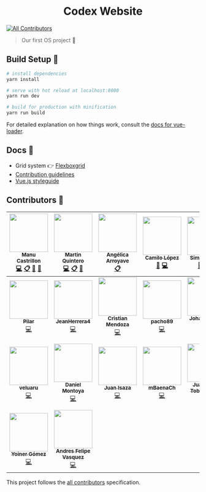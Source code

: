 <h1 align="center"> Codex Website </h1>

[![All Contributors](https://img.shields.io/badge/all_contributors-23-orange.svg?style=flat-square)](#contributors)

> Our first OS project :tada:

## Build Setup :wrench:

``` bash
# install dependencies
yarn install

# serve with hot reload at localhost:8080
yarn run dev

# build for production with minification
yarn run build
```

For detailed explanation on how things work, consult the [docs for vue-loader](http://vuejs.github.io/vue-loader).

## Docs :open_file_folder:

- Grid system 👉 [Flexboxgrid](http://flexboxgrid.com/)
- [Contribution guidelines](https://github.com/CodexUdeA/website/blob/master/CONTRIBUTING.md)
- [Vue.js styleguide](https://vuejs.org/v2/style-guide/)

## Contributors :clap:

<!-- ALL-CONTRIBUTORS-LIST:START - Do not remove or modify this section -->
<!-- prettier-ignore -->
| [<img src="https://avatars2.githubusercontent.com/u/10585946?v=4" width="100px;"/><br /><sub><b>Manu Castrillon</b></sub>](http://www.manucastrillonm.co)<br />[💻](https://github.com/CodexUdeA/codexudea.github.io/commits?author=ManuCastrillonM "Code") [📋](#eventOrganizing-ManuCastrillonM "Event Organizing") [📖](https://github.com/CodexUdeA/codexudea.github.io/commits?author=ManuCastrillonM "Documentation") [📢](#talk-ManuCastrillonM "Talks") | [<img src="https://avatars0.githubusercontent.com/u/10585976?v=4" width="100px;"/><br /><sub><b>Martin Quintero</b></sub>](https://github.com/MartinEliasQ)<br />[💻](https://github.com/CodexUdeA/codexudea.github.io/commits?author=MartinEliasQ "Code") [📋](#eventOrganizing-MartinEliasQ "Event Organizing") [📢](#talk-MartinEliasQ "Talks") | [<img src="https://avatars3.githubusercontent.com/u/19578435?v=4" width="100px;"/><br /><sub><b>Angélica Arroyave</b></sub>](https://github.com/am9805)<br />[📋](#eventOrganizing-am9805 "Event Organizing") | [<img src="https://avatars2.githubusercontent.com/u/6959849?v=4" width="100px;"/><br /><sub><b>Camilo López</b></sub>](http://camilo.io)<br />[🎨](#design-camilocls "Design") [💻](https://github.com/CodexUdeA/codexudea.github.io/commits?author=camilocls "Code") | [<img src="https://avatars1.githubusercontent.com/u/23706543?v=4" width="100px;"/><br /><sub><b>Simon Hoyos</b></sub>](https://www.linkedin.com/in/simonhoyos/)<br />[🤔](#ideas-shmesa22 "Ideas, Planning, & Feedback") [📢](#talk-shmesa22 "Talks") [💻](https://github.com/CodexUdeA/codexudea.github.io/commits?author=shmesa22 "Code") | [<img src="https://avatars3.githubusercontent.com/u/23267995?v=4" width="100px;"/><br /><sub><b>Andrés Pino Vallejo</b></sub>](https://github.com/andrespinov)<br />[💻](https://github.com/CodexUdeA/codexudea.github.io/commits?author=andrespinov "Code") [📢](#talk-andrespinov "Talks") | [<img src="https://avatars2.githubusercontent.com/u/39561802?v=4" width="100px;"/><br /><sub><b>Andrés Isaza</b></sub>](https://github.com/andresisazaa)<br />[💻](https://github.com/CodexUdeA/codexudea.github.io/commits?author=andresisazaa "Code") |
| :---: | :---: | :---: | :---: | :---: | :---: | :---: |
| [<img src="https://avatars0.githubusercontent.com/u/30705652?v=4" width="100px;"/><br /><sub><b>Pilar</b></sub>](https://github.com/PilarArroyave)<br />[💻](https://github.com/CodexUdeA/codexudea.github.io/commits?author=PilarArroyave "Code") | [<img src="https://avatars1.githubusercontent.com/u/22826034?v=4" width="100px;"/><br /><sub><b>JeanHerrera4</b></sub>](https://github.com/JeanHerrera4)<br />[💻](https://github.com/CodexUdeA/codexudea.github.io/commits?author=JeanHerrera4 "Code") | [<img src="https://avatars1.githubusercontent.com/u/44276663?v=4" width="100px;"/><br /><sub><b>Cristian Mendoza</b></sub>](https://github.com/Cristian-BFMV)<br />[💻](https://github.com/CodexUdeA/codexudea.github.io/commits?author=Cristian-BFMV "Code") | [<img src="https://avatars1.githubusercontent.com/u/20865074?v=4" width="100px;"/><br /><sub><b>pacho89</b></sub>](https://github.com/pacho89)<br />[💻](https://github.com/CodexUdeA/codexudea.github.io/commits?author=pacho89 "Code") | [<img src="https://avatars0.githubusercontent.com/u/38740217?v=4" width="100px;"/><br /><sub><b>Johan Ospina H.</b></sub>](https://github.com/joh95)<br />[💻](https://github.com/CodexUdeA/codexudea.github.io/commits?author=joh95 "Code") | [<img src="https://avatars0.githubusercontent.com/u/17430053?v=4" width="100px;"/><br /><sub><b>pedrog31</b></sub>](https://github.com/pedrog31)<br />[💻](https://github.com/CodexUdeA/codexudea.github.io/commits?author=pedrog31 "Code") | [<img src="https://avatars2.githubusercontent.com/u/23266642?v=4" width="100px;"/><br /><sub><b>Santiago Bedoya</b></sub>](https://twitter.com/Santiago_b9826)<br />[💻](https://github.com/CodexUdeA/codexudea.github.io/commits?author=santiago-b9826 "Code") |
| [<img src="https://avatars2.githubusercontent.com/u/42279901?v=4" width="100px;"/><br /><sub><b>veluaru</b></sub>](https://github.com/veluaru)<br />[💻](https://github.com/CodexUdeA/codexudea.github.io/commits?author=veluaru "Code") | [<img src="https://avatars3.githubusercontent.com/u/27966260?v=4" width="100px;"/><br /><sub><b>Daniel Montoya</b></sub>](https://github.com/cdanmontoya)<br />[💻](https://github.com/CodexUdeA/codexudea.github.io/commits?author=cdanmontoya "Code") | [<img src="https://avatars2.githubusercontent.com/u/39199649?v=4" width="100px;"/><br /><sub><b>Juan Isaza</b></sub>](https://github.com/jdiegoisaza)<br />[💻](https://github.com/CodexUdeA/codexudea.github.io/commits?author=jdiegoisaza "Code") | [<img src="https://avatars1.githubusercontent.com/u/44103204?v=4" width="100px;"/><br /><sub><b>mBaenaCh</b></sub>](https://github.com/mBaenaCh)<br />[💻](https://github.com/CodexUdeA/codexudea.github.io/commits?author=mBaenaCh "Code") | [<img src="https://avatars2.githubusercontent.com/u/17577509?v=4" width="100px;"/><br /><sub><b>Juan Pablo Tobón Flórez</b></sub>](https://github.com/tobon96)<br />[💻](https://github.com/CodexUdeA/codexudea.github.io/commits?author=tobon96 "Code") | [<img src="https://avatars2.githubusercontent.com/u/16061815?v=4" width="100px;"/><br /><sub><b>Maria Camila Gomez Restrepo</b></sub>](http://www.camigomez.me/)<br />[💻](https://github.com/CodexUdeA/codexudea.github.io/commits?author=camigomez35 "Code") [📢](#talk-camigomez35 "Talks") | [<img src="https://avatars2.githubusercontent.com/u/22892513?v=4" width="100px;"/><br /><sub><b>gio96</b></sub>](https://github.com/gio96)<br />[💻](https://github.com/CodexUdeA/codexudea.github.io/commits?author=gio96 "Code") |
| [<img src="https://avatars1.githubusercontent.com/u/14276026?v=4" width="100px;"/><br /><sub><b>Yoiner Gómez</b></sub>](https://github.com/yoinergomez)<br />[💻](https://github.com/CodexUdeA/codexudea.github.io/commits?author=yoinergomez "Code") | [<img src="https://avatars0.githubusercontent.com/u/2204207?v=4" width="100px;"/><br /><sub><b>Andres Felipe Vasquez</b></sub>](http://www.anvarstudios.co)<br />[💻](https://github.com/CodexUdeA/codexudea.github.io/commits?author=AnvarGear "Code") |
<!-- ALL-CONTRIBUTORS-LIST:END -->

This project follows the [all contributors](https://github.com/kentcdodds/all-contributors) specification.
